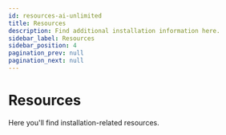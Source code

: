 ```yaml
---
id: resources-ai-unlimited
title: Resources
description: Find additional installation information here.
sidebar_label: Resources
sidebar_position: 4
pagination_prev: null
pagination_next: null
---
```


# Resources

Here you'll find installation-related resources.